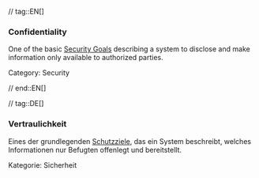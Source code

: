 // tag::EN[]
### Confidentiality

One of the basic [Security Goals](#term-security-goals) describing a system to
disclose and make information only available to authorized parties.

Category: Security



// end::EN[]

// tag::DE[]
### Vertraulichkeit

Eines der grundlegenden [Schutzziele](#term-security-goals), das ein System
beschreibt, welches Informationen nur Befugten offenlegt und
bereitstellt.

Kategorie: Sicherheit

